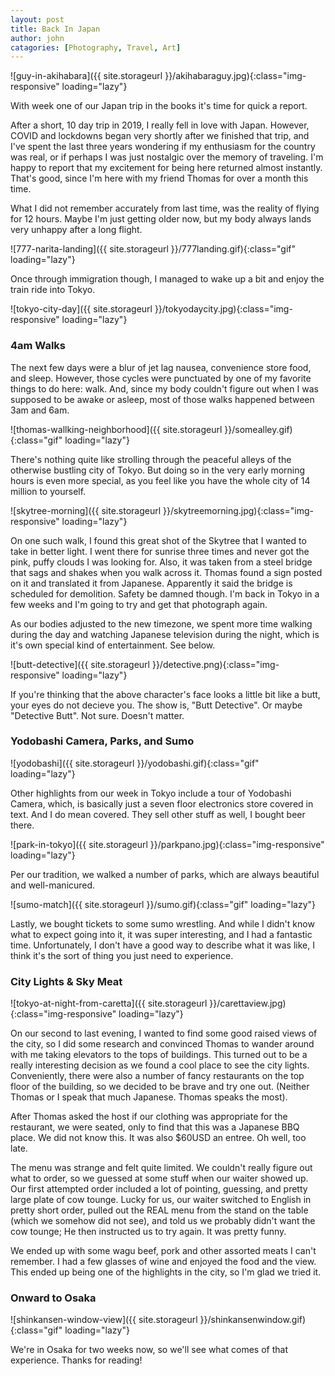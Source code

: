 ```yaml
---
layout: post
title: Back In Japan
author: john
catagories: [Photography, Travel, Art]
---
```



![guy-in-akihabara]({{ site.storageurl }}/akihabaraguy.jpg){:class="img-responsive" loading="lazy"}

With week one of our Japan trip in the books it's time for quick a report.

After a short, 10 day trip in 2019, I really fell in love with Japan. However, COVID and lockdowns began very shortly after we finished that trip, and I've spent the last three years wondering if my enthusiasm for the country was real, or if perhaps I was just nostalgic over the memory of traveling. I'm happy to report that my excitement for being here returned almost instantly. That's good, since I'm here with my friend Thomas for over a month this time.

What I did not remember accurately from last time, was the reality of flying for 12 hours. Maybe I'm just getting older now, but my body always lands very unhappy after a long flight.

![777-narita-landing]({{ site.storageurl }}/777landing.gif){:class="gif" loading="lazy"}

Once through immigration though, I managed to wake up a bit and enjoy the train ride into Tokyo. 

![tokyo-city-day]({{ site.storageurl }}/tokyodaycity.jpg){:class="img-responsive" loading="lazy"}

### 4am Walks

The next few days were a blur of jet lag nausea, convenience store food, and sleep. However, those cycles were punctuated by one of my favorite things to do here: walk. And, since my body couldn't figure out when I was supposed to be awake or asleep, most of those walks happened between 3am and 6am. 

![thomas-wallking-neighborhood]({{ site.storageurl }}/somealley.gif){:class="gif" loading="lazy"}

There's nothing quite like strolling through the peaceful alleys of the otherwise bustling city of Tokyo. But doing so in the very early morning hours is even more special, as you feel like you have the whole city of 14 million to yourself.

![skytree-morning]({{ site.storageurl }}/skytreemorning.jpg){:class="img-responsive" loading="lazy"}

On one such walk, I found this great shot of the Skytree that I wanted to take in better light. I went there for sunrise three times and never got the pink, puffy clouds I was looking for. Also, it was taken from a steel bridge that sags and shakes when you walk across it. Thomas found a sign posted on it and translated it from Japanese. Apparently it said the bridge is scheduled for demolition. Safety be damned though. I'm back in Tokyo in a few weeks and I'm going to try and get that photograph again.

As our bodies adjusted to the new timezone, we spent more time walking during the day and watching Japanese television during the night, which is it's own special kind of entertainment. See below.

![butt-detective]({{ site.storageurl }}/detective.png){:class="img-responsive" loading="lazy"}

If you're thinking that the above character's face looks a little bit like a butt, your eyes do not decieve you. The show is, "Butt Detective". Or maybe "Detective Butt". Not sure. Doesn't matter.

### Yodobashi Camera, Parks, and Sumo

![yodobashi]({{ site.storageurl }}/yodobashi.gif){:class="gif" loading="lazy"}

Other highlights from our week in Tokyo include a tour of Yodobashi Camera, which, is basically just a seven floor electronics store covered in text. And I do mean covered. They sell other stuff as well, I bought beer there.

![park-in-tokyo]({{ site.storageurl }}/parkpano.jpg){:class="img-responsive" loading="lazy"}

Per our tradition, we walked a number of parks, which are always beautiful and well-manicured. 

![sumo-match]({{ site.storageurl }}/sumo.gif){:class="gif" loading="lazy"}

Lastly, we bought tickets to some sumo wrestling. And while I didn't know what to expect going into it, it was super interesting, and I had a fantastic time. Unfortunately, I don't have a good way to describe what it was like, I think it's the sort of thing you just need to experience.

### City Lights & Sky Meat

![tokyo-at-night-from-caretta]({{ site.storageurl }}/carettaview.jpg){:class="img-responsive" loading="lazy"}

On our second to last evening, I wanted to find some good raised views of the city, so I did some research and convinced Thomas to wander around with me taking elevators to the tops of buildings. This turned out to be a really interesting decision as we found a cool place to see the city lights. Conveniently, there were also a number of fancy restaurants on the top floor of the building, so we decided to be brave and try one out. (Neither Thomas or I speak that much Japanese. Thomas speaks the most). 

<div class="three-image-grid-top-pano image-grid">
    <a 
        href="{{ site.storageurl }}/tokyonightcity.jpg" 
        target="_blank" 
        rel="noreferrer noopener" 
        style='background-image: url("{{ site.storageurl }}/tokyonightcity.jpg");'>
    </a>
    <a 
        href="{{ site.storageurl }}/carettastreetview.jpg" 
        target="_blank" 
        rel="noreferrer noopener"
        style='background-image: url("{{ site.storageurl }}/carettastreetview.jpg");'>
    </a>
    <a 
        href="{{ site.storageurl }}/carettabridgeview.jpg"
        target="_blank"
        rel="noreferrer noopener"
        style='background-image: url("{{ site.storageurl }}/carettabridgeview.jpg");'>
    </a>
</div>

After Thomas asked the host if our clothing was appropriate for the restaurant, we were seated, only to find that this was a Japanese BBQ place. We did not know this. It was also $60USD an entree. Oh well, too late.

The menu was strange and felt quite limited. We couldn't really figure out what to order, so we guessed at some stuff when our waiter showed up. Our first attempted order included a lot of pointing, guessing, and pretty large plate of cow tounge. Lucky for us, our waiter switched to English in pretty short order, pulled out the REAL menu from the stand on the table (which we somehow did not see), and told us we probably didn't want the cow tounge; He then instructed us to try again. It was pretty funny. 

We ended up with some wagu beef, pork and other assorted meats I can't remember. I had a few glasses of wine and enjoyed the food and the view. This ended up being one of the highlights in the city, so I'm glad we tried it.

### Onward to Osaka

![shinkansen-window-view]({{ site.storageurl }}/shinkansenwindow.gif){:class="gif" loading="lazy"}

We're in Osaka for two weeks now, so we'll see what comes of that experience. Thanks for reading!
